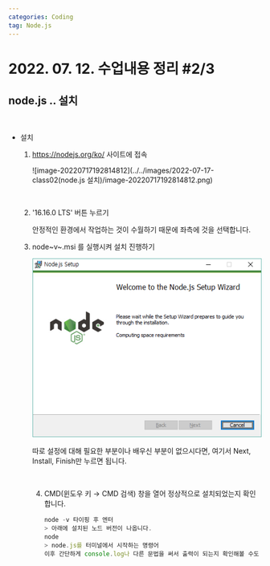 ```yaml
---
categories: Coding	
tag: Node.js
---
```




# 2022. 07. 12. 수업내용 정리 #2/3

## node.js .. 설치

<br>

* 설치

  1. https://nodejs.org/ko/ 사이트에 접속

     ![image-20220717192814812](../../images/2022-07-17-class02(node.js 설치)/image-20220717192814812.png)

     <br>

  2. '16.16.0 LTS' 버튼 누르기

     안정적인 환경에서 작업하는 것이 수월하기 때문에 좌측에 것을 선택합니다.<br>

  3. node~v~.msi 를 실행시켜 설치 진행하기

     <img src="../../images/2022-07-17-class02(node.js 설치)/node예시.png" alt="node예시" style="zoom:150%;" />

     따로 설정에 대해 필요한 부분이나 배우신 부분이 없으시다면, 여기서 Next, Install, Finish만 누르면 됩니다.

     <br>

     4. CMD(윈도우 키 → CMD 검색) 창을 열어 정상적으로 설치되었는지 확인합니다.

        ```javascript
        node -v 타이핑 후 엔터
        > 아래에 설치된 노드 버전이 나옵니다. 
        node 
        > node.js를 터미널에서 시작하는 명령어
        이후 간단하게 console.log나 다른 문법을 써서 출력이 되는지 확인해볼 수도 있습니다. 
        ```

        

     

     

  